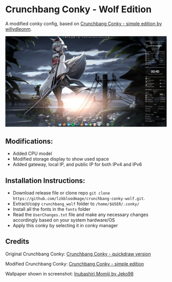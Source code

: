 # Crunchbang Conky - Wolf Edition
A modified conky config, based on [Crunchbang Conky - simple edition by willydleonm](https://www.deviantart.com/willydleonm/art/Crunchbang-conky-simple-edition-710325640).

![screenshot](./screenshot.png)

## Modifications:
- Added CPU model
- Modified storage display to show used space
- Added gateway, local IP, and public IP for both IPv4 and IPv6

## Installation Instructions:
- Download release file or clone repo `git clone https://github.com/lzkbloodmage/crunchbang-conky-wolf.git`.
- Extract/copy `crunchbang_wolf` folder to `/home/$USER/.conky/`
- Install all the fonts in the `fonts` folder
- Read the `UserChanges.txt` file and make any necessary changes accordingly based on your system hardware/OS 
- Apply this conky by selecting it in conky manager

## Credits
Original Crunchbang Conky: [Crunchbang Conky - quickdraw version](https://www.deviantart.com/quickdraw/art/crunchbang-conky-140611369)

Modified Crunchbang Conky: [Crunchbang Conky - simple edition](https://www.deviantart.com/willydleonm/art/Crunchbang-conky-simple-edition-710325640)

Wallpaper shown in screenshot: [Inubashiri Momiji by Jeko98](https://wallhere.com/en/wallpaper/1383733)
